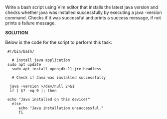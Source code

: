 Write a bash script using Vim editor that installs the latest java version and checks whether java was installed successfully by executing a java -version command. Checks if it was successful and prints a success message, if not prints a failure message.

**SOLUTION**

Below is the code for the script to perform this task:

```
 #!/bin/bash/

   # Install java application                                                                         
 sudo apt update
   sudo apt install openjdk-11-jre-headless
  
   # Check if Java was installed successfully
  
  java -version >/dev/null 2>&1
  if [ $? -eq 0 ]; then
 
 echo "Java installed on this device!"
   else
      echo "Java installation unsuccessful."
      fi
```
